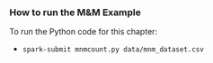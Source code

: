 ### How to run the M&M Example
To run the Python code for this chapter:

 * `spark-submit mnmcount.py data/mnm_dataset.csv`
